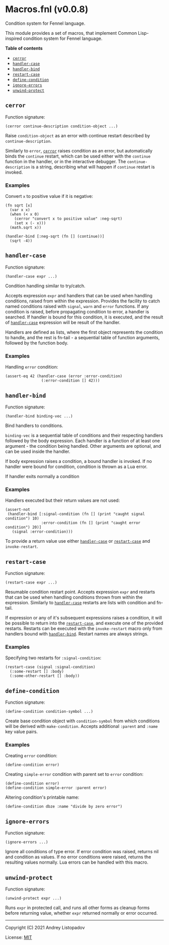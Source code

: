 # Macros.fnl (v0.0.8)
Condition system for Fennel language.

This module provides a set of macros, that implement Common
Lisp-inspired condition system for Fennel language.

**Table of contents**

- [`cerror`](#cerror)
- [`handler-case`](#handler-case)
- [`handler-bind`](#handler-bind)
- [`restart-case`](#restart-case)
- [`define-condition`](#define-condition)
- [`ignore-errors`](#ignore-errors)
- [`unwind-protect`](#unwind-protect)

## `cerror`
Function signature:

```
(cerror continue-description condition-object ...)
```

Raise `condition-object` as an error with continue restart described by `continue-description`.

Similarly to `error`, [`cerror`](#cerror) raises condition as an error, but
automatically binds the `continue` restart, which can be used either
with the `continue` function in the handler, or in the interactive
debugger.  The `continue-description` is a string, describing what
will happen if `continue` restart is invoked.

### Examples

Convert `x` to positive value if it is negative:

``` fennel
(fn sqrt [x]
  (var x x)
  (when (< x 0)
    (cerror "convert x to positive value" :neg-sqrt)
    (set x (- x)))
  (math.sqrt x))

(handler-bind [:neg-sqrt (fn [] (continue))]
  (sqrt -4))
```

## `handler-case`
Function signature:

```
(handler-case expr ...)
```

Condition handling similar to try/catch.

Accepts expression `expr` and handlers that can be used when handling
conditions, raised from within the expression.  Provides the facility
to catch named conditions raised with `signal`, `warn` and `error`
functions.  If any condition is raised, before propagating condition
to error, a handler is searched.  If handler is bound for this
condition, it is executed, and the result of [`handler-case`](#handler-case) expression
will be result of the handler.

Handlers are defined as lists, where the first object represents the
condition to handle, and the rest is fn-tail - a sequential table of
function arguments, followed by the function body.

### Examples

Handling `error` condition:

``` fennel
(assert-eq 42 (handler-case (error :error-condition)
                (:error-condition [] 42)))
```

## `handler-bind`
Function signature:

```
(handler-bind binding-vec ...)
```

Bind handlers to conditions.

`binding-vec` is a sequential table of conditions and their respecting
handlers followed by the body expression.  Each handler is a function
of at least one argument - the condition being handled.  Other arguments
are optional, and can be used inside the handler.

If body expression raises a condition, a bound handler is invoked.
If no handler were bound for condition, condition is thrown as a
Lua error.

If handler exits normally a condition

### Examples
Handlers executed but their return values are not used:

``` fennel
(assert-not
 (handler-bind [:signal-condition (fn [] (print "caught signal condition") 10)
                :error-condition (fn [] (print "caught error condition") 20)]
   (signal :error-condition)))
```

To provide a return value use either [`handler-case`](#handler-case) or [`restart-case`](#restart-case)
and `invoke-restart`.

## `restart-case`
Function signature:

```
(restart-case expr ...)
```

Resumable condition restart point.
Accepts expression `expr` and restarts that can be used when handling
conditions thrown from within the expression.  Similarly to
[`handler-case`](#handler-case) restarts are lists with condition and fn-tail.

If expression or any of it's subsequent expressions raises a
condition, it will be possible to return into the [`restart-case`](#restart-case), and
execute one of the provided restarts.  Restarts can be executed with
the `invoke-restart` macro only from handlers bound with
[`handler-bind`](#handler-bind).  Restart names are always strings.

### Examples
Specifying two restarts for `:signal-condition`:

``` fennel
(restart-case (signal :signal-condition)
  (:some-restart [] :body)
  (:some-other-restart [] :body))
```

## `define-condition`
Function signature:

```
(define-condition condition-symbol ...)
```

Create base condition object with `condition-symbol` from which
conditions will be derived with `make-condition`.  Accepts additional
`:parent` and `:name` key value pairs.

### Examples
Creating `error` condition:

``` fennel
(define-condition error)
```

Creating `simple-error` condition with parent set to `error` condition:

``` fennel
(define-condition error)
(define-condition simple-error :parent error)
```

Altering condition's printable name:

``` fennel
(define-condition dbze :name "divide by zero error")
```

## `ignore-errors`
Function signature:

```
(ignore-errors ...)
```

Ignore all conditions of type error.  If error condition was raised,
returns nil and condition as values.  If no error conditions were
raised, returns the resulting values normally.  Lua errors can be
handled with this macro.

## `unwind-protect`
Function signature:

```
(unwind-protect expr ...)
```

Runs `expr` in protected call, and runs all other forms as cleanup
forms before returning value, whether `expr` returned normally or
error occurred.


---

Copyright (C) 2021 Andrey Listopadov

License: [MIT](https://gitlab.com/andreyorst/fennel-conditions/-/raw/master/LICENSE)


<!-- Generated with Fenneldoc v0.1.5
     https://gitlab.com/andreyorst/fenneldoc -->
